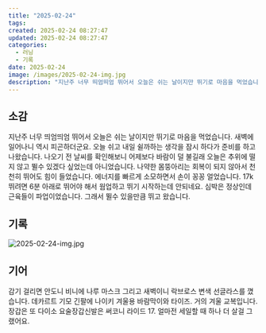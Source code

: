 ```yaml
---
title: "2025-02-24"
tags:
created: 2025-02-24 08:27:47
updated: 2025-02-24 08:27:47
categories:
  - 러닝
  - 기록
date: 2025-02-24
image: /images/2025-02-24-img.jpg
description: "지난주 너무 띄엄띄엄 뛰어서 오늘은 쉬는 날이지만 뛰기로 마음을 먹었습니다. 새벽에 일어나니 역시 피곤하더군요. 오늘 쉬고 내일 쉴까하는 생각을 잠시 하다가 준비를 하고 나왔습니다. 나오기 전 날씨를 확인해보니 어제보다 바람이 덜 불길래 오늘은 추위에 떨지 않고 뛸수 있겠다 싶었는데 아"
---
```


## 소감

지난주 너무 띄엄띄엄 뛰어서 오늘은 쉬는 날이지만 뛰기로 마음을 먹었습니다. 새벽에 일어나니 역시 피곤하더군요. 오늘 쉬고 내일 쉴까하는 생각을 잠시 하다가 준비를 하고 나왔습니다. 
나오기 전 날씨를 확인해보니 어제보다 바람이 덜 불길래 오늘은 추위에 떨지 않고 뛸수 있겠다 싶었는데 아니었습니다. 나약한 몸뚱아리는 회복이 되지 않아서 천천히 뛰어도 힘이 들었습니다. 에너지를 빠르게 소모하면서 손이 꽁꽁 얼었습니다. 
17k 뛰려면 6분 아래로 뛰어야 해서 웜업하고 뛰기 시작하는데 안되네요. 심박은 정상인데 근육들이 파업이었습니다. 그래서 뛸수 있을만큼 뛰고 왔습니다. 

## 기록

 
 ![2025-02-24-img.jpg](/images/2025-02-24-img.jpg)
 
 

## 기어

감기 걸리면 안도니 비니에 나루 마스크 그리고 새벽이니 락브로스 변색 선글라스를 꼈습니다. 데카르트 기모 긴팔에 나이키 겨울용 바람막이와 타이즈. 거의 겨울 교복입니다. 장갑은 또 다이소 요술장갑신발은 써코니 라이드 17. 얼마전 세일할 때 하나 더 살걸 그랬어요.
